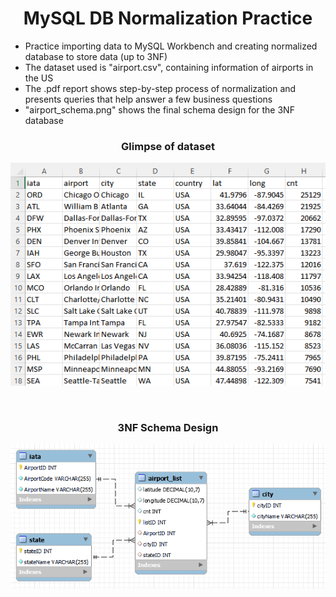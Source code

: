 <h1 align="center">
MySQL DB Normalization Practice
</h1>

* Practice importing data to MySQL Workbench and creating normalized database to store data (up to 3NF)
* The dataset used is "airport.csv", containing information of airports in the US
* The .pdf report shows step-by-step process of normalization and presents queries that help answer a few business questions
* "airport_schema.png" shows the final schema design for the 3NF database

<h3 align=center> Glimpse of dataset</h3>
<p align=center>
<img src= "airport.PNG">
</p>
<br>
<h3 align=center>  3NF Schema Design</h3>
<p align=center>
<img src= "airport_schema.PNG">
</p>
